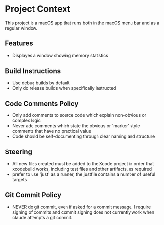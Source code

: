 # Project Context

This project is a macOS app that runs both in the macOS menu bar and as a regular window.

## Features
- Displayes a window showing memory statistics

## Build Instructions
- Use debug builds by default
- Only do release builds when specifically instructed

## Code Comments Policy
- Only add comments to source code which explain non-obvious or complex logic
- Never add comments which state the obvious or 'marker' style comments that have no practical value
- Code should be self-documenting through clear naming and structure

## Steering
- All new files created must be added to the Xcode project in order that xcodebuild works, including test files and other artifacts, as required
- prefer to use 'just' as a runner, the justfile contains a number of useful targets

## Git Commit Policy
- NEVER do git commit, even if asked for a commit message. I require signing of commits and commit signing does not currently work when claude attempts a git commit.
